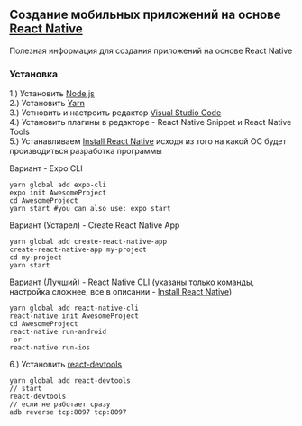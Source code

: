 ## Создание мобильных приложений на основе [React Native]

Полезная информация для создания приложений на основе React Native

### Установка
1.) Установить [Node.js]  
2.) Установить [Yarn]  
3.) Устновить и настроить редактор [Visual Studio Code]  
4.) Установить плагины в редакторе - React Native Snippet и React Native Tools  
5.) Устанавливаем  [Install React Native] исходя из того на какой ОС будет производиться 
разработка программы

Вариант - Expo CLI
```
yarn global add expo-cli
expo init AwesomeProject
cd AwesomeProject
yarn start #you can also use: expo start
```

Вариант (Устарел) - Create React Native App 
```
yarn global add create-react-native-app
create-react-native-app my-project
cd my-project
yarn start
```

Вариант (Лучший) - React Native CLI (указаны только команды, настройка сложнее, все в описании - [Install React Native])
```
yarn global add react-native-cli
react-native init AwesomeProject
cd AwesomeProject
react-native run-android
-or-
react-native run-ios
```

6.) Установить [react-devtools]
```
yarn global add react-devtools
// start
react-devtools
// если не работает сразу
adb reverse tcp:8097 tcp:8097
```

[Node.js]: https://nodejs.org/en/
[React Native]: https://facebook.github.io/react-native/
[Install React Native]: https://facebook.github.io/react-native/docs/getting-started.html
[Visual Studio Code]: https://code.visualstudio.com/
[Yarn]: https://yarnpkg.com/en/
[react-devtools]: https://github.com/facebook/react-devtools/tree/master/packages/react-devtools
